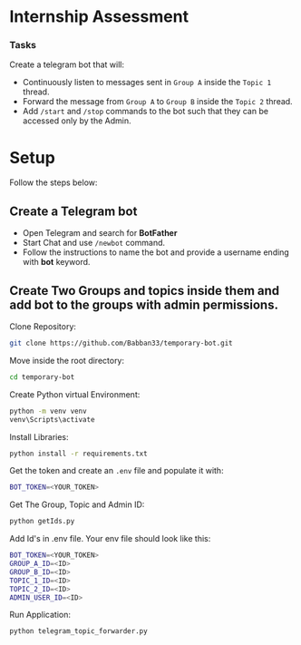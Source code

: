 # Internship Assessment
### **Tasks**

Create a telegram bot that will:
- Continuously listen to messages sent in `Group A` inside the `Topic 1` thread.
- Forward the message from `Group A` to `Group B` inside the `Topic 2` thread.
- Add `/start` and `/stop` commands to the bot such that they can be accessed only by the Admin.

# Setup
Follow the steps below:

## Create a Telegram bot
- Open Telegram and search for **BotFather**
- Start Chat and use `/newbot` command.
- Follow the instructions to name the bot and provide a username ending with **bot** keyword.

## Create Two Groups and topics inside them and add bot to the groups with admin permissions.

Clone Repository:
```bash
git clone https://github.com/Babban33/temporary-bot.git
```

Move inside the root directory:
```bash
cd temporary-bot
```

Create Python virtual Environment:
```bash
python -m venv venv
venv\Scripts\activate
```

Install Libraries:
```bash
python install -r requirements.txt
```

Get the token and create an `.env` file and populate it with:
```bash
BOT_TOKEN=<YOUR_TOKEN>
```


Get The Group, Topic and Admin ID:
```bash
python getIds.py
```

Add Id's in .env file. Your env file should look like this:
```bash
BOT_TOKEN=<YOUR_TOKEN>
GROUP_A_ID=<ID>
GROUP_B_ID=<ID>
TOPIC_1_ID=<ID>
TOPIC_2_ID=<ID>
ADMIN_USER_ID=<ID>
```

Run Application:
```bash
python telegram_topic_forwarder.py
```
